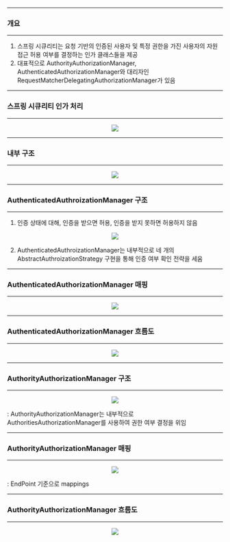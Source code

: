 -----
### 개요
-----
1. 스프링 시큐리티는 요청 기반의 인증된 사용자 및 특정 권한을 가진 사용자의 자원 접근 허용 여부를 결정하는 인가 클래스들을 제공
2. 대표적으로 AuthorityAuthorizationManager, AuthenticatedAuthorizationManager와 대리자인 RequestMatcherDelegatingAuthorizationManager가 있음

-----
### 스프링 시큐리티 인가 처리
-----
<div align="center">
<img src="https://github.com/user-attachments/assets/98169193-fbda-439c-aae1-004b131d9cc6">
</div>

-----
### 내부 구조
-----
<div align="center">
<img src="https://github.com/user-attachments/assets/8965fded-3706-40fb-b8e6-b1458ca9c0ad">
</div>

-----
### AuthenticatedAuthroizationManager 구조
-----
1. 인증 상태에 대해, 인증을 받으면 허용, 인증을 받지 못하면 허용하지 않음
<div align="center">
<img src="https://github.com/user-attachments/assets/b94f63a5-297a-4fd7-927d-f9b5dc2fcba5">
</div>

2. AuthenticatedAuthroizationManager는 내부적으로 네 개의 AbstractAuthroizationStrategy 구현을 통해 인증 여부 확인 전략을 세움

-----
### AuthenticatedAuthorizationManager 매핑
-----
<div align="center">
<img src="https://github.com/user-attachments/assets/78cd7d09-bff7-4e25-8cb0-707bf5da5846">
</div>

-----
### AuthenticatedAuthorizationManager 흐름도
-----
<div align="center">
<img src="https://github.com/user-attachments/assets/f5e9f637-c81c-4a0e-a8ae-b8a82c598515">
</div>

-----
### AuthorityAuthorizationManager 구조
-----
<div align="center">
<img src="https://github.com/user-attachments/assets/8c64df13-c1b8-4069-a207-f4adbc686cab">
</div>

: AuthorityAuthorizationManager는 내부적으로 AuthoritiesAuthorizationManager를 사용하여 권한 여부 결정을 위임

-----
### AuthorityAuthorizationManager 매핑
-----
<div align="center">
<img src="https://github.com/user-attachments/assets/0abaa9ea-be3c-422f-b790-89a6215564cc">
</div>

: EndPoint 기준으로 mappings

-----
### AuthorityAuthorizationManager 흐름도
-----
<div align="center">
<img src="https://github.com/user-attachments/assets/1aa8639f-9156-4378-bab1-2549302ee9bc">
</div>



